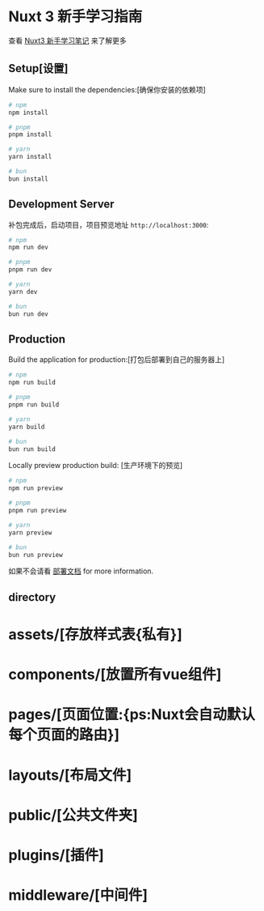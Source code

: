 # Nuxt 3 新手学习指南

查看 [Nuxt3 新手学习笔记](https://nuxt.com/docs/getting-started/introduction) 来了解更多

## Setup[设置]

Make sure to install the dependencies:[确保你安装的依赖项]

```bash
# npm
npm install

# pnpm
pnpm install

# yarn
yarn install

# bun
bun install
```

## Development Server

补包完成后，启动项目，项目预览地址 `http://localhost:3000`:

```bash
# npm
npm run dev

# pnpm
pnpm run dev

# yarn
yarn dev

# bun
bun run dev
```

## Production

Build the application for production:[打包后部署到自己的服务器上]

```bash
# npm
npm run build

# pnpm
pnpm run build

# yarn
yarn build

# bun
bun run build
```

Locally preview production build: [生产环境下的预览]

```bash
# npm
npm run preview

# pnpm
pnpm run preview

# yarn
yarn preview

# bun
bun run preview
```

如果不会请看 [部署文档](https://nuxt.com/docs/getting-started/deployment) for more information.

## directory
  # assets/[存放样式表{私有}]
      
  # components/[放置所有vue组件]
   
  # pages/[页面位置:{ps:Nuxt会自动默认每个页面的路由}]
  
  # layouts/[布局文件]
  
  # public/[公共文件夹]

  # plugins/[插件]

  # middleware/[中间件]
      
